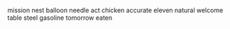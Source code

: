 mission nest balloon needle act chicken accurate eleven natural welcome table steel gasoline tomorrow eaten